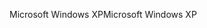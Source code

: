 <span data-ttu-id="177ba-101">Microsoft Windows XP</span><span class="sxs-lookup"><span data-stu-id="177ba-101">Microsoft Windows XP</span></span>